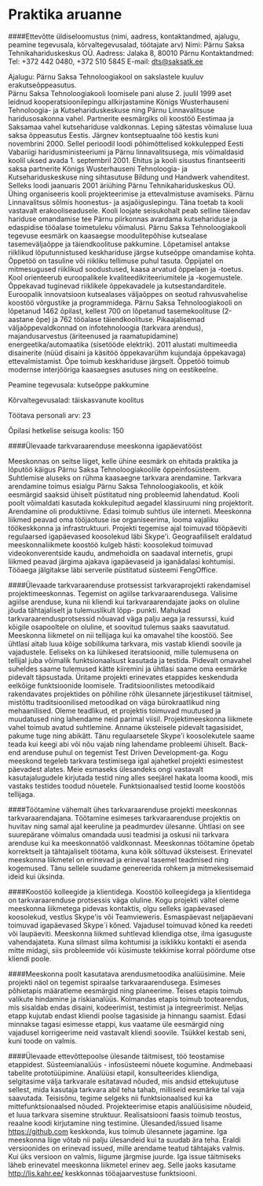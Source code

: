 # Praktika aruanne

####Ettevõtte üldiseloomustus (nimi, aadress, kontaktandmed, ajalugu, peamine tegevusala, kõrvaltegevusalad, töötajate arv)
Nimi: Pärnu Saksa Tehnikahariduskeskus OÜ.
Aadress: Jalaka 8, 80010 Pärnu
Kontaktandmed:
Tel: +372 442 0480, +372 510 5845
E-mail: dts@saksatk.ee
 
Ajalugu:
Pärnu Saksa Tehnoloogiakool on sakslastele kuuluv erakutseõppeasutus.  
Pärnu Saksa Tehnoloogiakooli loomisele pani aluse 2. juulil 1999 aset leidnud kooperatsioonilepingu allkirjastamine Königs Wusterhauseni Tehnoloogia- ja Kutsehariduskeskuse ning Pärnu Linnavalitsuse haridusosakonna vahel.
Partnerite eesmärgiks oli  koostöö Eestimaa ja Saksamaa vahel kutsehariduse valdkonnas. Leping sätestas võimaluse luua saksa õppeasutus Eestis. Järgnev kontseptuaalne töö kestis kuni novembrini 2000. Sellel perioodil loodi põhimõttelised kokkulepped Eesti Vabariigi haridusministeeriumi ja Pärnu linnavalitsusega, mis võimaldasid koolil uksed avada 1. septembril 2001.
Ehitus ja kooli sisustus finantseeriti saksa partnerite Königs Wusterhauseni Tehnoloogia- ja Kutsehariduskeskuse ning sihtasutuse Bildung und Handwerk vahenditest. Selleks loodi jaanuaris 2001 äriühing Pärnu Tehnikahariduskeskus OÜ. Ühing organiseeris kooli projekteerimise ja ettevalmistuse avamiseks.
Pärnu Linnavalitsus sõlmis  hoonestus- ja asjaõiguslepingu. Täna toetab ta  kooli vastavalt erakooliseadusele.
Kooli loojate seisukohalt peab selline täiendav hariduse omandamise tee Pärnu piirkonnas avardama kutsehariduse  ja edaspidise tööalase toimetuleku võimalusi. 
Pärnu Saksa Tehnoloogiakooli tegevuse eesmärk on kaasaegse moodulitepõhise kutsealase tasemeväljaõppe ja täiendkoolituse pakkumine. Lõpetamisel antakse riiklikud lõputunnistused keskhariduse järgse kutseõppe omandamise kohta. Õppetöö on tasuline või riikliku tellimuse puhul tasuta. Õppijatel on mitmesugused riiklikud soodustused, kaasa arvatud õppelaen ja -toetus.
Kool orienteerub euroopalikele kvaliteedikriteeriumitele ja -kogemustele. Õppekavad tuginevad riiklikele õppekavadele ja kutsestandarditele. Euroopalik innovatsioon kutsealases väljaõppes on seotud rahvusvahelise koostöö võrgustike ja programmidega.
Pärnu Saksa Tehnoloogiakooli on lõpetanud 1462  õpilast, kellest 700 on lõpetanud tasemekoolituse (2-aastane õpe) ja 762  tööalase täiendkoolituse.
Pikaajalisemad väljaõppevaldkonnad on infotehnoloogia (tarkvara arendus), majandusarvestus (äriteenused ja raamatupidamine) energeetika/automaatika (sisetööde elektrik). 2011 alustati multimeedia disainerite (nüüd disaini ja käsitöö õppekavarühm kujundaja õppekavaga) ettevalmistamist. Õpe toimub keskhariduse järgselt. Õppetöö toimub modernse interjööriga kaasaegses asutuses ning on eestikeelne.
 
Peamine tegevusala: kutseõppe pakkumine

Kõrvaltegevusalad: täiskasvanute koolitus

Töötava personali arv: 23

Õpilasi hetkelise seisuga koolis: 150


####Ülevaade tarkvaraarenduse meeskonna igapäevatööst

Meeskonnas on seitse liiget, kelle ühine eesmärk on ehitada praktika ja lõputöö käigus Pärnu Saksa Tehnoloogiakoolile õppeinfosüsteem.
Suhtlemise aluseks on rühma kaasaegne tarkvara arendamine. Tarkvara arendamine toimus esialgu Pärnu Saksa Tehnoloogiakoolis, et kõik eesmärgid saaksid ühiselt püstitatud ning probleemid lahendatud. Kooli poolt võimaldati kasutada kokkulepitud aegadel klassiruumi ning projektorit. Arendamine oli produktiivne.
Edasi toimub suhtlus üle interneti. Meeskonna liikmed peavad oma tööjaotuse ise organiseerima, looma vajaliku töökeskkonna ja infrastruktuuri. Projekti tegemise ajal toimuvad tööpäeviti regulaarsed igapäevased koosolekud läbi Skype'i. Geograafiliselt eraldatud meeskonnaliikmete koostöö kulgeb hästi: koosolekud toimuvad videokonverentside kaudu, andmehoidla on saadaval internetis, grupi liikmed peavad järgima ajakava igapäevaseid ja iganädalasi kohtumisi.
Tööaega jälgitakse läbi serverile püstitatud süsteemi FengOffice.


####Ülevaade tarkvaraarenduse protsessist tarkvaraprojekti rakendamisel projektimeeskonnas.
Tegemist on agiilse tarkvaraarendusega. Valisime agiilse arenduse, kuna nii kliendi kui tarkvaraarendajate jaoks on oluline jõuda tähtajaliselt ja tulemuslikult lõpp- punkti. Mahukad tarkvaraarendusprotsessid nõuavad väga palju aega ja ressurssi, kuid kõigile osapooltele on oluline, et soovitud tulemus saaks saavutatud.
Meeskonna liikmetel on nii tellijaga kui ka omavahel tihe koostöö. See ühtlasi aitab luua kõige sobilikuma tarkvara, mis vastab kliendi soovile ja vajadustele. Eeliseks on ka lühikesed iteratsioonid, mille tulemusena on tellijal juba võimalik funktsionaalsust kasutada ja testida. Pidevalt omavahel suheldes saame tulemused kätte kiiremini ja ühtlasi saame oma
eesmärke pidevalt täpsustada.
Üritame projekti erinevates etappides keskenduda eelkõige funktsioonide loomisele. Traditsioonilistes metoodikaid rakendavates projektides on põhiline rõhk ülesannete järjestikusel täitmisel, mistõttu traditsioonilised metoodikad on väga bürokraatlikud ning mehaanilised. 
Oleme teadlikud, et projektis toimuvad muutused ja muudatused ning lahendame neid parimal viisil. Projektimeeskonna liikmete vahel toimub avatud suhtlemine. Anname üksteisele pidevalt tagasisidet, pakume tuge ning abikätt. Tänu regulaarsetele Skype'i koosolekutele saame teada kui keegi abi või nõu vajab ning lahendame probleemi ühiselt.
Back-end arenduse puhul on tegemist Test Driven Development-ga. Kogu meeskond tegeleb tarkvara testimisega igal ajahetkel projekti esimestest päevadest alates. Meie esmaseks ülesandeks ongi vastavalt kasutajalugudele kirjutada testid ning alles seejärel hakata looma koodi, mis vastaks testides toodud nõuetele. Funktsionaalsed testid loome koostöös tellijaga.


####Töötamine vähemalt ühes tarkvaraarenduse projekti meeskonnas tarkvaraarendajana.
Töötamine esimeses tarkvaraarenduse projektis on huvitav ning samal ajal keeruline ja peadmurdev ülesanne. Ühtlasi on see suurepärane võimalus omandada uusi teadmisi ja oskusi nii tarkvara arenduse kui ka meeskonnatöö valdkonnast. Meeskonnas töötamine õpetab korrektselt ja tähtajaliselt töötama, kuna kõik sõltuvad üksteisest. Erinevatel meeskonna liikmetel on erinevad ja erineval tasemel teadmised ning kogemused. Tänu sellele suudame genereerida rohkem ja mitmekesisemaid ideid kui üksinda.


####Koostöö kolleegide ja klientidega.
Koostöö kolleegidega ja klientidega on tarkvaraarenduse protsessis väga oluline. Kogu projekti vältel oleme meeskonna liikmetega pidevas kontaktis, olgu selleks igapäevased koosolekud, vestlus Skype'is või Teamvieweris. Esmaspäevast neljapäevani toimuvad igapäevased Skype´i kõned. Vajadusel toimuvad kõned ka reedeti või laupäeviti. 
Meeskonna liikmed suhtlevad kliendiga otse, ilma igasuguste vahendajateta. Kuna silmast silma kohtumisi ja isiklikku kontakti ei asenda mitte midagi, siis probleemide või küsimuste tekkimise korral pöördume otse kliendi poole.


####Meeskonna poolt kasutatava arendusmetoodika analüüsimine.
Meie projekti näol on tegemist spiraalse tarkvaraarendusega. Esimeses põhietapis määratleme eesmärgid ning planeerime. Teises etapis toimub valikute hindamine ja riskianalüüs. Kolmandas etapis toimub tootearendus, mis sisaldab endas disaini, kodeerimist, testimist ja integreerimist. Neljas etapp kujutab endast kliendi poolse tagasiside ja hinnangu saamist. Edasi minnakse tagasi esimesse etappi, kus vaatame üle eesmärgid ning vajadusel korrigeerime neid vastavalt kliendi soovile. Tsükkel kestab seni, kuni toode on valmis.

####Ülevaade ettevõttepoolse ülesande täitmisest, töö teostamise etappidest.
Süsteemianalüüs - infosüsteemi nõuete kogumine.
Andmebaasi tabelite prototüüpimine.
Analüüsi etapil, konsulteerides kliendiga, selgitasime välja tarkvarale esitatavad nõuded, mis andsid ettekujutuse sellest, mida kasutaja tarkvara abil teha tahab, milliseid eesmärke tal vaja saavutada. Teisisõnu, tegime selgeks nii funktsionaalsed kui ka mittefunktsionaalsed nõuded. Projekteerimise etapis analüüsisime nõudeid, et luua tarkvara sisemine struktuur. Realisatsiooni faasis toimub teostus, reaalne koodi kirjutamine ning testimine.
Ülesanded/issued lisame https://github.com keskkonda, kus toimub ülesannete jagamine. Iga meeskonna liige võtab nii palju ülesandeid kui ta suudab ära teha. Eraldi versioonides on erinevad issued, mille arendame teatud tähtajaks valmis. Kui üks versioon on valmis, liigume järgmise juurde. Iga issue täitmiseks läheb erinevatel meeskonna liikmetel erinev aeg. Selle jaoks kasutame http://lis.kahr.ee/ keskkonnas tööajaarvestuse funktsiooni.

